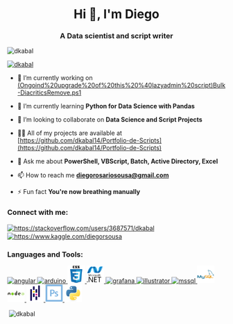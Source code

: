 <h1 align="center">Hi 👋, I'm Diego</h1>
<h3 align="center">A Data scientist and script writer</h3>

<p align="left"> <img src="https://komarev.com/ghpvc/?username=dkabal&label=Profile%20views&color=0e75b6&style=flat" alt="dkabal" /> </p>

<p align="left"> <a href="https://github.com/ryo-ma/github-profile-trophy"><img src="https://github-profile-trophy.vercel.app/?username=dkabal" alt="dkabal" /></a> </p>

- 🔭 I’m currently working on [(Ongoind%20upgrade%20of%20this%20%40lazyadmin%20script)Bulk-DiacriticsRemove.ps1](https://github.com/dkabal14/Portfolio-de-Scripts/blob/main/PowerShell/(Ongoind%20upgrade%20of%20this%20%40lazyadmin%20script)Bulk-DiacriticsRemove.ps1)

- 🌱 I’m currently learning **Python for Data Science with Pandas**

- 👯 I’m looking to collaborate on **Data Science and Script Projects**

- 👨‍💻 All of my projects are available at [https://github.com/dkabal14/Portfolio-de-Scripts](https://github.com/dkabal14/Portfolio-de-Scripts)

- 💬 Ask me about **PowerShell, VBScript, Batch, Active Directory, Excel**

- 📫 How to reach me **diegorosariosousa@gmail.com**

- ⚡ Fun fact **You're now breathing manually**

<h3 align="left">Connect with me:</h3>
<p align="left">
<a href="https://stackoverflow.com/users/https://stackoverflow.com/users/3687571/dkabal" target="blank"><img align="center" src="https://raw.githubusercontent.com/rahuldkjain/github-profile-readme-generator/master/src/images/icons/Social/stack-overflow.svg" alt="https://stackoverflow.com/users/3687571/dkabal" height="30" width="40" /></a>
<a href="https://kaggle.com/https://www.kaggle.com/diegorsousa" target="blank"><img align="center" src="https://raw.githubusercontent.com/rahuldkjain/github-profile-readme-generator/master/src/images/icons/Social/kaggle.svg" alt="https://www.kaggle.com/diegorsousa" height="30" width="40" /></a>
</p>

<h3 align="left">Languages and Tools:</h3>
<p align="left"> <a href="https://angular.io" target="_blank" rel="noreferrer"> <img src="https://angular.io/assets/images/logos/angular/angular.svg" alt="angular" width="40" height="40"/> </a> <a href="https://www.arduino.cc/" target="_blank" rel="noreferrer"> <img src="https://cdn.worldvectorlogo.com/logos/arduino-1.svg" alt="arduino" width="40" height="40"/> </a> <a href="https://www.w3schools.com/css/" target="_blank" rel="noreferrer"> <img src="https://raw.githubusercontent.com/devicons/devicon/master/icons/css3/css3-original-wordmark.svg" alt="css3" width="40" height="40"/> </a> <a href="https://dotnet.microsoft.com/" target="_blank" rel="noreferrer"> <img src="https://raw.githubusercontent.com/devicons/devicon/master/icons/dot-net/dot-net-original-wordmark.svg" alt="dotnet" width="40" height="40"/> </a> <a href="https://grafana.com" target="_blank" rel="noreferrer"> <img src="https://www.vectorlogo.zone/logos/grafana/grafana-icon.svg" alt="grafana" width="40" height="40"/> </a> <a href="https://www.adobe.com/in/products/illustrator.html" target="_blank" rel="noreferrer"> <img src="https://www.vectorlogo.zone/logos/adobe_illustrator/adobe_illustrator-icon.svg" alt="illustrator" width="40" height="40"/> </a> <a href="https://www.microsoft.com/en-us/sql-server" target="_blank" rel="noreferrer"> <img src="https://www.svgrepo.com/show/303229/microsoft-sql-server-logo.svg" alt="mssql" width="40" height="40"/> </a> <a href="https://www.mysql.com/" target="_blank" rel="noreferrer"> <img src="https://raw.githubusercontent.com/devicons/devicon/master/icons/mysql/mysql-original-wordmark.svg" alt="mysql" width="40" height="40"/> </a> <a href="https://nodejs.org" target="_blank" rel="noreferrer"> <img src="https://raw.githubusercontent.com/devicons/devicon/master/icons/nodejs/nodejs-original-wordmark.svg" alt="nodejs" width="40" height="40"/> </a> <a href="https://pandas.pydata.org/" target="_blank" rel="noreferrer"> <img src="https://raw.githubusercontent.com/devicons/devicon/2ae2a900d2f041da66e950e4d48052658d850630/icons/pandas/pandas-original.svg" alt="pandas" width="40" height="40"/> </a> <a href="https://www.photoshop.com/en" target="_blank" rel="noreferrer"> <img src="https://raw.githubusercontent.com/devicons/devicon/master/icons/photoshop/photoshop-line.svg" alt="photoshop" width="40" height="40"/> </a> <a href="https://www.python.org" target="_blank" rel="noreferrer"> <img src="https://raw.githubusercontent.com/devicons/devicon/master/icons/python/python-original.svg" alt="python" width="40" height="40"/> </a> </p>

<p>&nbsp;<img align="center" src="https://github-readme-stats.vercel.app/api?username=dkabal&show_icons=true&locale=en" alt="dkabal" /></p>
